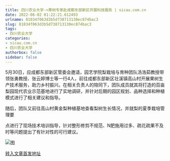 ```yaml
---
title: 四川农业大学->果树专家赴成都东部新区开展科技服务 | sicau.com.cn
date: 2022-06-02 01:22:21.612493
urlname: 81034f063d3b5d738713130ec874bac3
slug: 81034f063d3b5d738713130ec874bac3
tags: 
- 四川农业大学
categories:
- sicau.com.cn
- 四川农业大学
authorbox: false
sidebar: false
---
```

5月30日，应成都东部新区管委会邀请，园艺学院梨栽培与育种团队汤浩茹教授带领张勇教授、张云婷博士等一行4人，前往成都东部新区壮溪镇高山村开展果树生产技术服务，助力乡村振兴。在相关负责人的陪同下，团队成员就其将打造的百亩梨园现代农业示范基地进行了实地调研，并针对后期的园区规划、品种选择和种植模式进行了相关建议和指导。  

随后，团队又前往高山村黄金梨种植基地查看梨树生长情况，并就梨的夏季栽培管理要
<!--more-->
点进行了现场技术培训指导，针对整形修剪不规范、N肥施用过多、疏花疏果不及时等问题提出了有针对性的可行建议。

![图](https://news.sicau.edu.cn/__local/1/35/34/BC57E330DAC5908D17AC83E7C3D_27E4688A_2147A.png)

[转入文章首发地址](https://news.sicau.edu.cn/info/1078/68097.htm)